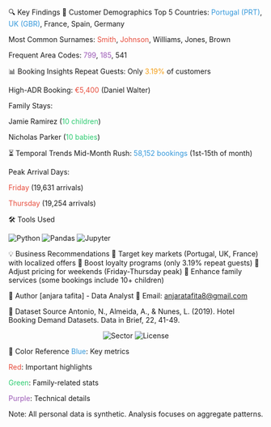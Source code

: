 🔍 Key Findings
👥 Customer Demographics
Top 5 Countries: <span style="color:#3498db">Portugal (PRT)</span>, <span style="color:#3498db">UK (GBR)</span>, France, Spain, Germany

Most Common Surnames: <span style="color:#e74c3c">Smith</span>, <span style="color:#e74c3c">Johnson</span>, Williams, Jones, Brown

Frequent Area Codes: <span style="color:#9b59b6">799</span>, <span style="color:#9b59b6">185</span>, 541

📊 Booking Insights
Repeat Guests: Only <span style="color:#f39c12">3.19%</span> of customers

High-ADR Booking: <span style="color:#e74c3c">€5,400</span> (Daniel Walter)

Family Stays:

Jamie Ramirez (<span style="color:#2ecc71">10 children</span>)

Nicholas Parker (<span style="color:#2ecc71">10 babies</span>)

⏳ Temporal Trends
Mid-Month Rush: <span style="color:#3498db">58,152 bookings</span> (1st-15th of month)

Peak Arrival Days:

<span style="color:#e74c3c">Friday</span> (19,631 arrivals)

<span style="color:#e74c3c">Thursday</span> (19,254 arrivals)

🛠 Tools Used
<p> <img src="https://img.shields.io/badge/Python-3776AB?style=for-the-badge&logo=python&logoColor=white" alt="Python"> <img src="https://img.shields.io/badge/Pandas-150458?style=for-the-badge&logo=pandas&logoColor=white" alt="Pandas"> <img src="https://img.shields.io/badge/Jupyter-F37626?style=for-the-badge&logo=jupyter&logoColor=white" alt="Jupyter"> </p>
💡 Business Recommendations
🔹 Target key markets (Portugal, UK, France) with localized offers
🔹 Boost loyalty programs (only 3.19% repeat guests)
🔹 Adjust pricing for weekends (Friday-Thursday peak)
🔹 Enhance family services (some bookings include 10+ children)


📝 Author
[anjara tafita] - Data Analyst
📧 Email: anjaratafita8@gmail.com


📌 Dataset Source
Antonio, N., Almeida, A., & Nunes, L. (2019). Hotel Booking Demand Datasets. Data in Brief, 22, 41-49.

<p align="center"> <img src="https://img.shields.io/badge/Data%20Analysis-Hospitality%20Sector-brightgreen" alt="Sector"> <img src="https://img.shields.io/badge/License-MIT-blue" alt="License"> </p>
🎨 Color Reference
<span style="color:#3498db">Blue</span>: Key metrics

<span style="color:#e74c3c">Red</span>: Important highlights

<span style="color:#2ecc71">Green</span>: Family-related stats

<span style="color:#9b59b6">Purple</span>: Technical details

Note: All personal data is synthetic. Analysis focuses on aggregate patterns.

